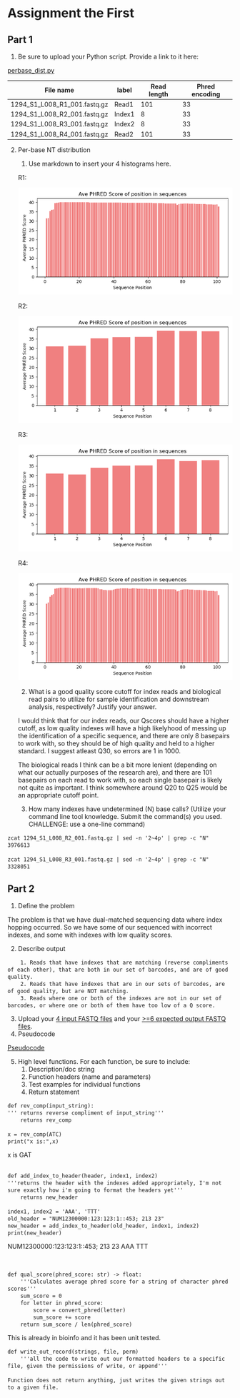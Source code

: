 # Assignment the First

## Part 1
1. Be sure to upload your Python script. Provide a link to it here:

[perbase_dist.py](perbase_dist.py)


| File name                    | label  | Read length | Phred encoding |
| ---------------------------- | ------ | ----------- | -------------- |
| 1294_S1_L008_R1_001.fastq.gz | Read1  | 101         | 33             |
| 1294_S1_L008_R2_001.fastq.gz | Index1 | 8           | 33             |
| 1294_S1_L008_R3_001.fastq.gz | Index2 | 8           | 33             |
| 1294_S1_L008_R4_001.fastq.gz | Read2  | 101         | 33             |
2. Per-base NT distribution
    1. Use markdown to insert your 4 histograms here.

    R1:
    
    ![R1](R1_graph.png)
    

    R2:
    
    ![R2](R2_graph.png)

    R3:
    
    ![R3](R3_graph.png)

    R4:
    
    ![R4](R4_graph.png)

    2. What is a good quality score cutoff for index reads and biological read pairs to utilize for sample identification and downstream analysis, respectively? Justify your answer.


	I would think that for our index reads, our Qscores should have a higher cutoff, as low quality indexes will have a high likelyhood of messing up the identification of a specific sequence, and there are only 8 basepairs to work with, so they should be of high quality and held to a higher standard. I suggest atleast Q30, so errors are 1 in 1000.

	The biological reads I think can be a bit more lenient (depending on what our actually purposes of the research are), and there are 101 basepairs on each read to work with, so each single basepair is likely not quite as important. I think somewhere around Q20 to Q25 would be an appropriate cutoff point. 


 
     3. How many indexes have undetermined (N) base calls? (Utilize your command line tool knowledge. Submit the command(s) you used. CHALLENGE: use a one-line command)

```
zcat 1294_S1_L008_R2_001.fastq.gz | sed -n '2~4p' | grep -c "N"
3976613

zcat 1294_S1_L008_R3_001.fastq.gz | sed -n '2~4p' | grep -c "N"
3328051
```
    
## Part 2
1. Define the problem

The problem is that we have dual-matched sequencing data where index hopping occurred. So we have some of our sequenced with incorrect indexes, and some with indexes with low quality scores.


2. Describe output

```
    1. Reads that have indexes that are matching (reverse compliments of each other), that are both in our set of barcodes, and are of good quality.
    2. Reads that have indexes that are in our sets of barcodes, are of good quality, but are NOT matching.
    3. Reads where one or both of the indexes are not in our set of barcodes, or where one or both of them have too low of a Q score. 
```

3. Upload your [4 input FASTQ files](../TEST-input_FASTQ) and your [>=6 expected output FASTQ files](../TEST-output_FASTQ).
4. Pseudocode

[Pseudocode](First_assignment_Part2_Psuedocode.pdf)

5. High level functions. For each function, be sure to include:
    1. Description/doc string
    2. Function headers (name and parameters)
    3. Test examples for individual functions
    4. Return statement

```
def rev_comp(input_string):
''' returns reverse compliment of input_string'''
	returns rev_comp

x = rev_comp(ATC)
print("x is:",x)
```
x is GAT
```

def add_index_to_header(header, index1, index2)
'''returns the header with the indexes added appropriately, I'm not sure exactly how i'm going to format the headers yet'''
	returns new_header

index1, index2 = 'AAA', 'TTT'
old_header = "NUM12300000:123:123:1::453; 213 23"
new_header = add_index_to_header(old_header, index1, index2)
print(new_header)
```
NUM12300000:123:123:1::453; 213 23 AAA TTT
```


def qual_score(phred_score: str) -> float:
    '''Calculates average phred score for a string of character phred scores'''
    sum_score = 0
    for letter in phred_score:
        score = convert_phred(letter)
        sum_score += score
    return sum_score / len(phred_score)
```
This is already in bioinfo and it has been unit tested.
```
def write_out_record(strings, file, perm)
	'''all the code to write out our formatted headers to a specific file, given the permissions of write, or append'''

Function does not return anything, just writes the given strings out to a given file.
```
